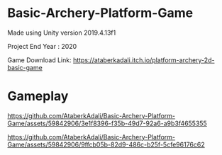 # Basic-Archery-Platform-Game

Made using Unity version 2019.4.13f1

Project End Year : 2020

Game Download Link: https://ataberkadali.itch.io/platform-archery-2d-basic-game
# Gameplay

https://github.com/AtaberkAdali/Basic-Archery-Platform-Game/assets/59842906/3e1f8396-f35b-49d7-92a6-a9b3f4655355



https://github.com/AtaberkAdali/Basic-Archery-Platform-Game/assets/59842906/9ffcb05b-82d9-486c-b25f-5cfe96176c62

